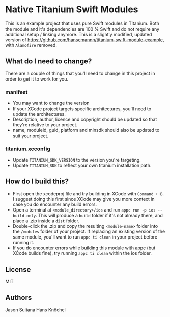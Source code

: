 # Native Titanium Swift Modules

This is an example project that uses pure Swift modules in Titanium. Both the module
and it's dependencies are 100 % Swift and do not require any additional setup / linking
anymore. This is a slightly modified, updated version of https://github.com/hansemannn/titanium-swift-module-example,
with `Alamofire` removed.

## What do I need to change?

There are a couple of things that you'll need to change in this project in order to get it to work for you.

### manifest

* You may want to change the version 
* If your XCode project targets specific architectures, you'll need to update the architectures.
* Description, author, licence and copyright should be updated so that they're relative to your project.
* name, moduleid, guid, platform and minsdk should also be updated to suit your project.

### titanium.xcconfig

* Update `TITANIUM_SDK_VERSION` to the version you're targeting.
* Update `TITANIUM_SDK` to reflect your own titanium installation path.

## How do I build this?

* First open the xcodeproj file and try building in XCode with `Command + B`. I suggest doing this first since XCode may give you more context in case you do encounter any build errors.
* Open a terminal at `<module_directory>/ios` and run `appc run -p ios --build-only`. This will produce a `build` folder if it's not already there, and place a .zip inside a `dist` folder. 
* Double-click the .zip and copy the resulting `<module-name>` folder into the `/modules` folder of your project. If replacing an existing version of the same module, you'll want to run `appc ti clean` in your project before running it.
* If you do encounter errors while building this module with appc (but XCode builds fine), try running `appc ti clean` within the ios folder.

## License

MIT

## Authors

Jason Sultana
Hans Knöchel